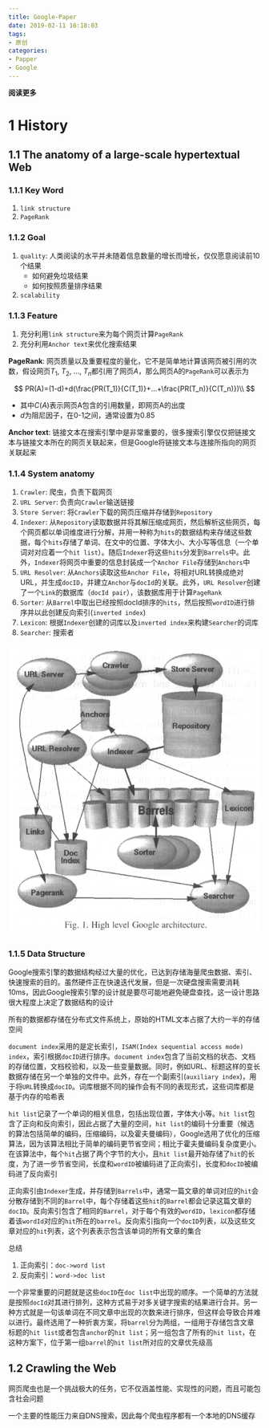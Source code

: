 ```yaml
---
title: Google-Paper
date: 2019-02-11 16:18:03
tags: 
- 原创
categories: 
- Papper
- Google
---
```


__阅读更多__

<!--more-->

# 1 History

## 1.1 The anatomy of a large-scale hypertextual Web

### 1.1.1 Key Word

1. `link structure`
1. `PageRank`

### 1.1.2 Goal

1. `quality`: 人类阅读的水平并未随着信息数量的增长而增长，仅仅愿意阅读前10个结果
    * 如何避免垃圾结果
    * 如何按照质量排序结果
1. `scalability`

### 1.1.3 Feature

1. 充分利用`link structure`来为每个网页计算`PageRank`
1. 充分利用`Anchor text`来优化搜索结果

__PageRank__: 网页质量以及重要程度的量化，它不是简单地计算该网页被引用的次数，假设网页$T_1$, $T_2$, ..., $T_n$都引用了网页$A$，那么网页A的`PageRank`可以表示为

$$
PR(A)=(1-d)+d(\frac{PR(T_1)}{C(T_1)}+...+\frac{PR(T_n)}{C(T_n)})\\
$$

* 其中$C(A)$表示网页A包含的引用数量，即网页A的出度
* $d$为阻尼因子，在0-1之间，通常设置为0.85

__Anchor text__: 链接文本在搜索引擎中是非常重要的，很多搜索引擎仅仅把链接文本与链接文本所在的网页关联起来，但是Google将链接文本与连接所指向的网页关联起来

### 1.1.4 System anatomy

1. `Crawler`: 爬虫，负责下载网页
1. `URL Server`: 负责向`Crawler`输送链接
1. `Store Server`: 将`Crawler`下载的网页压缩并存储到`Repository`
1. `Indexer`: 从`Repository`读取数据并将其解压缩成网页，然后解析这些网页，每个网页都以单词维度进行分解，并用一种称为`hits`的数据结构来存储这些数据，每个`hits`存储了单词、在文中的位置、字体大小、大小写等信息（一个单词对对应着一个`hit list`）。随后`Indexer`将这些`hits`分发到`Barrels`中。此外，`Indexer`将网页中重要的信息封装成一个`Anchor File`存储到`Anchors`中
1. `URL Resolver`: 从`Anchors`读取这些`Anchor File`，将相对URL转换成绝对URL，并生成`docID`，并建立`Anchor`与`docId`的关联。此外，`URL Resolver`创建了一个`Link`的数据库（`docId pair`），该数据库用于计算`PageRank`
1. `Sorter`: 从`Barrel`中取出已经按照docId排序的`hits`，然后按照`wordID`进行排序并以此创建反向索引(`inverted index`)
1. `Lexicon`: 根据`Indexer`创建的词库以及`inverted index`来构建`Searcher`的词库
1. `Searcher`: 搜索者

![fig1](/images/Google-Paper/fig1.png)

### 1.1.5 Data Structure

Google搜索引擎的数据结构经过大量的优化，已达到存储海量爬虫数据、索引、快速搜索的目的。虽然硬件正在快速迭代发展，但是一次硬盘搜索需要消耗10ms，因此Google搜索引擎的设计就是要尽可能地避免硬盘查找，这一设计思路很大程度上决定了数据结构的设计

所有的数据都存储在分布式文件系统上，原始的HTML文本占据了大约一半的存储空间

`document index`采用的是定长索引，`ISAM(Index sequential access mode) index`，索引根据`docID`进行排序。`document index`包含了当前文档的状态、文档的存储位置，文档校验和，以及一些变量数据。同时，例如URL、标题这样的变长数据存储在另一个单独的文件中。此外，存在一个副索引(`auxiliary index`)，用于将`URL`转换成`docID`。词库根据不同的操作会有不同的表现形式，这些词库都是基于内存的哈希表

`hit list`记录了一个单词的相关信息，包括出现位置，字体大小等。`hit list`包含了正向和反向索引，因此占据了大量的空间，`hit list`的编码十分重要（候选的算法包括简单的编码，压缩编码，以及霍夫曼编码），Google选用了优化的压缩算法，因为该算法相比于简单的编码更节省空间；相比于霍夫曼编码复杂度更小。在该算法中，每个`hit`占据了两个字节的大小，且`hit list`最开始存储了`hit`的长度，为了进一步节省空间，长度和`wordID`被编码进了正向索引，长度和`docID`被编码进了反向索引

正向索引由`Indexer`生成，并存储到`Barrels`中，通常一篇文章的单词对应的`hit`会分散存储到不同的`Barrel`中，每个存储着这些`hit`的`Barrel`都会记录这篇文章的`docID`。反向索引包含了相同的`Barrel`，对于每个有效的`wordID`，`lexicon`都存储着该`wordId`对应的`hit`所在的`barrel`。反向索引指向一个`docID`列表，以及这些文章对应的`hit`列表，这个列表表示包含该单词的所有文章的集合

总结

1. 正向索引：`doc->word list`
1. 反向索引：`word->doc list`

一个非常重要的问题就是这些`docID`在`doc list`中出现的顺序。一个简单的方法就是按照`docId`对其进行排列，这种方式易于对多关键字搜索的结果进行合并。另一种方式就是一句该单词在不同文章中出现的次数来进行排序，但这样会导致合并难以进行。最终选用了一种折衷方案，将`barrel`分为两组，一组用于存储包含文章标题的`hit list`或者包含`anchor`的`hit list`；另一组包含了所有的`hit list`，在这种方案下，位于第一组`barrel`的`hit list`所对应的文章优先级高

## 1.2 Crawling the Web

网页爬虫也是一个挑战极大的任务，它不仅涵盖性能、实现性的问题，而且可能包含社会问题

一个主要的性能压力来自DNS搜索，因此每个爬虫程序都有一个本地的DNS缓存
